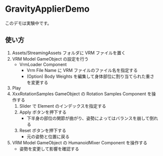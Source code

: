 # GravityApplierDemo

このデモは実験中です。

## 使い方

1. Assets/StreamingAssets フォルダに VRM ファイルを置く
2. VRM Model GameObject の設定を行う
   - VrmLoader Component
      - Vrm File Name に VRM ファイルのファイル名を指定する
      - (Option) Body Weights を編集して身体部位に割り当てられた重さを変更する
3. Play
4. XxxRotationSamples GameObject の Rotation Samples Component を操作する
   1. Slider で Element のインデックスを指定する
   2. Apply ボタンを押下する
      - 下半身の部位の関節が曲がり、姿勢によってはバランスを崩して倒れる
   3. Reset ボタンを押下する
      - 元の姿勢と位置に戻る 
5. VRM Model GameObject の HumanoidMixer Component を操作する
   - 姿勢を変更して影響を確認する
